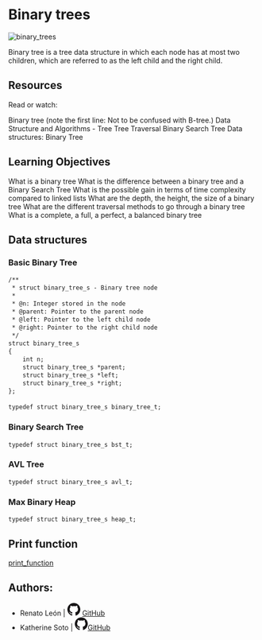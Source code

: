 # Binary trees
![binary_trees](https://upload.wikimedia.org/wikipedia/commons/f/fd/AVL_Tree_Example.gif)

 Binary tree is a tree data structure in which each node has at most two children, which are referred to as the left child and the right child.

## Resources
Read or watch:

Binary tree (note the first line: Not to be confused with B-tree.)
Data Structure and Algorithms - Tree
Tree Traversal
Binary Search Tree
Data structures: Binary Tree

## Learning Objectives

What is a binary tree
What is the difference between a binary tree and a Binary Search Tree
What is the possible gain in terms of time complexity compared to linked lists
What are the depth, the height, the size of a binary tree
What are the different traversal methods to go through a binary tree
What is a complete, a full, a perfect, a balanced binary tree

## Data structures

### Basic Binary Tree
```
/**
 * struct binary_tree_s - Binary tree node
 *
 * @n: Integer stored in the node
 * @parent: Pointer to the parent node
 * @left: Pointer to the left child node
 * @right: Pointer to the right child node
 */
struct binary_tree_s
{
    int n;
    struct binary_tree_s *parent;
    struct binary_tree_s *left;
    struct binary_tree_s *right;
};

typedef struct binary_tree_s binary_tree_t;
```

### Binary Search Tree
```
typedef struct binary_tree_s bst_t;
```

### AVL Tree
```
typedef struct binary_tree_s avl_t;
```

### Max Binary Heap
```
typedef struct binary_tree_s heap_t;
```

## Print function
[print_function](https://github.com/holbertonschool/0x1C.c)


## Authors:
* Renato León |   <img alt="GitHub" width="26px" src="https://raw.githubusercontent.com/github/explore/78df643247d429f6cc873026c0622819ad797942/topics/github/github.png" /> [GitHub](https://github.com/rennleon)
* Katherine Soto | <img alt="GitHub" width="26px" src="https://raw.githubusercontent.com/github/explore/78df643247d429f6cc873026c0622819ad797942/topics/github/github.png" />[GitHub](https://github.com/kateincoding)